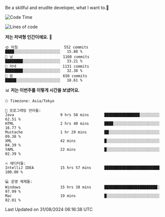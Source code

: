 Be a skillful and erudite developer, what I want to.👶

<!--START_SECTION:waka-->
![Code Time](http://img.shields.io/badge/Code%20Time-1%2C214%20hrs%206%20mins-blue)

![Lines of code](https://img.shields.io/badge/%EC%A0%80%EB%8A%94%20%EC%97%AC%ED%83%9C%EA%B9%8C%EC%A7%80%20-2.7%20million%20%EC%A4%84%EC%9D%98%20%EC%BD%94%EB%93%9C%EB%A5%BC%20%EC%9E%91%EC%84%B1%ED%96%88%EC%96%B4%EC%9A%94.-blue)

**저는 저녁형 인간이에요. 🦉** 

```text
🌞 아침                     552 commits         ████░░░░░░░░░░░░░░░░░░░░░   15.80 % 
🌆 낮　                     1160 commits        ████████░░░░░░░░░░░░░░░░░   33.21 % 
🌃 저녁                     1131 commits        ████████░░░░░░░░░░░░░░░░░   32.38 % 
🌙 밤　                     650 commits         █████░░░░░░░░░░░░░░░░░░░░   18.61 % 
```


📊 **저는 이번주를 이렇게 시간을 보냈어요.** 

```text
🕑︎ Timezone: Asia/Tokyo

💬 프로그래밍 언어들: 
Java                     9 hrs 58 mins       ████████████████░░░░░░░░░   62.51 % 
HTML                     2 hrs 40 mins       ████░░░░░░░░░░░░░░░░░░░░░   16.77 % 
Mustache                 1 hr 29 mins        ██░░░░░░░░░░░░░░░░░░░░░░░   09.38 % 
XML                      42 mins             █░░░░░░░░░░░░░░░░░░░░░░░░   04.39 % 
YAML                     22 mins             █░░░░░░░░░░░░░░░░░░░░░░░░   02.39 % 

🔥 에디터들: 
IntelliJ IDEA            15 hrs 57 mins      █████████████████████████   100.00 % 

💻 운영 체제들: 
Windows                  15 hrs 38 mins      ████████████████████████░   97.99 % 
Mac                      19 mins             █░░░░░░░░░░░░░░░░░░░░░░░░   02.01 % 
```


 Last Updated on 31/08/2024 06:16:38 UTC
<!--END_SECTION:waka-->
